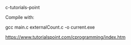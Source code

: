 c-tutorials-point

Compile with:

gcc main.c externalCount.c -o current.exe

https://www.tutorialspoint.com/cprogramming/index.htm

